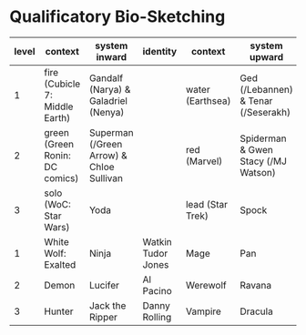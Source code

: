 # Qualificatory Bio-Sketching

level | context | system inward | identity | context | system upward | identity
--- | --- | --- | --- | --- | --- | ---
1 | fire (Cubicle 7: Middle Earth) | Gandalf (Narya) & Galadriel (Nenya) |  | water (Earthsea) | Ged (/Lebannen) & Tenar (/Seserakh) | &nbsp;
2 | green (Green Ronin: DC comics) | Superman (/Green Arrow) & Chloe Sullivan |  | red (Marvel) | Spiderman & Gwen Stacy (/MJ Watson) | &nbsp;
3 | solo (WoC: Star Wars) | Yoda |  | lead (Star Trek) | Spock | &nbsp;
1 | White Wolf: Exalted | Ninja | Watkin Tudor Jones | Mage | Pan | Anthony Kiedis
2 | Demon | Lucifer | Al Pacino | Werewolf | Ravana | Robert De Niro
3 | Hunter | Jack the Ripper | Danny Rolling | Vampire | Dracula | Ted Bundy
